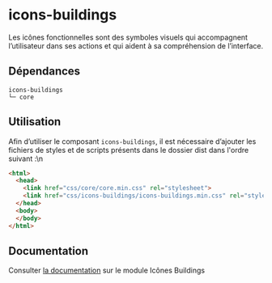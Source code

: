 # icons-buildings

Les icônes fonctionnelles sont des symboles visuels qui accompagnent l’utilisateur dans ses actions et qui aident à sa compréhension de l’interface.

## Dépendances
```shell
icons-buildings
└─ core
```

## Utilisation
Afin d’utiliser le composant `icons-buildings`, il est nécessaire d’ajouter les fichiers de styles et de scripts présents dans le dossier dist dans l'ordre suivant :\n
```html
<html>
  <head>
    <link href="css/core/core.min.css" rel="stylesheet">
    <link href="css/icons-buildings/icons-buildings.min.css" rel="stylesheet">
  </head>
  <body>
  </body>
</html>
```

## Documentation

Consulter [la documentation](https://www.systeme-de-design.gouv.fr/elements-d-interface/fondamentaux-techniques/icone) sur le module Icônes Buildings